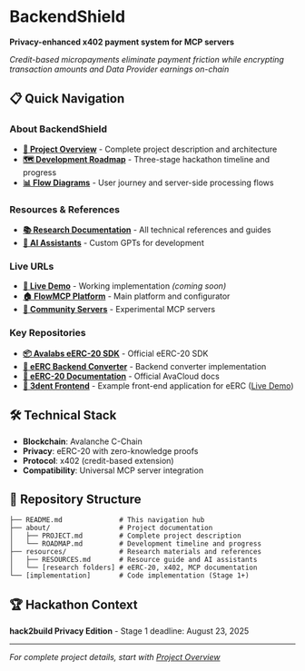 # BackendShield

**Privacy-enhanced x402 payment system for MCP servers**

*Credit-based micropayments eliminate payment friction while encrypting transaction amounts and Data Provider earnings on-chain*

## 📋 Quick Navigation

### About BackendShield
- **[📖 Project Overview](about/PROJECT.md)** - Complete project description and architecture
- **[🗺️ Development Roadmap](about/ROADMAP.md)** - Three-stage hackathon timeline and progress
- **[📊 Flow Diagrams](about/USER_FLOW.md)** - User journey and server-side processing flows

### Resources & References
- **[📚 Research Documentation](resources/RESOURCES.md)** - All technical references and guides
- **[🤖 AI Assistants](resources/RESOURCES.md#ai-assistants--tools)** - Custom GPTs for development

### Live URLs
- **[🚀 Live Demo](https://community.flowmcp.org/backendshield)** - Working implementation *(coming soon)*
- **[🏠 FlowMCP Platform](https://www.flowmcp.org)** - Main platform and configurator
- **[🧪 Community Servers](https://community.flowmcp.org)** - Experimental MCP servers

### Key Repositories
- **[📦 Avalabs eERC-20 SDK](https://github.com/ava-labs/ac-eerc-sdk)** - Official eERC-20 SDK
- **[🔄 eERC Backend Converter](https://github.com/alejandro99so/eerc-backend-converter)** - Backend converter implementation
- **[📖 eERC-20 Documentation](https://avacloud.gitbook.io/encrypted-erc)** - Official AvaCloud docs
- **[🎨 3dent Frontend](https://github.com/BeratOz01/3dent)** - Example front-end application for eERC ([Live Demo](https://www.3dent.xyz))

## 🛠️ Technical Stack

- **Blockchain**: Avalanche C-Chain
- **Privacy**: eERC-20 with zero-knowledge proofs
- **Protocol**: x402 (credit-based extension)
- **Compatibility**: Universal MCP server integration

## 📁 Repository Structure

```
├── README.md              # This navigation hub
├── about/                 # Project documentation
│   ├── PROJECT.md         # Complete project description
│   └── ROADMAP.md         # Development timeline and progress
├── resources/             # Research materials and references
│   ├── RESOURCES.md       # Resource guide and AI assistants
│   └── [research folders] # eERC-20, x402, MCP documentation
└── [implementation]       # Code implementation (Stage 1+)
```

## 🏆 Hackathon Context

**hack2build Privacy Edition** - Stage 1 deadline: August 23, 2025

---

*For complete project details, start with [Project Overview](about/PROJECT.md)*